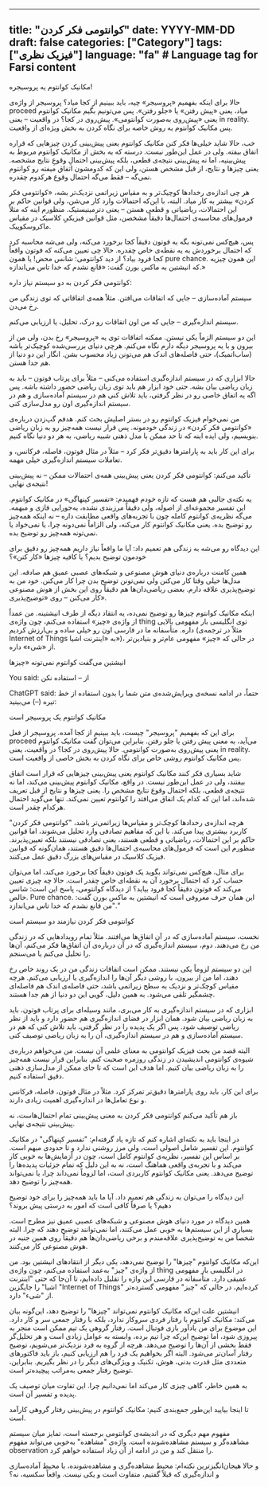 
---
title: "کوانتومی فکر کردن"
date: YYYY-MM-DD
draft: false
categories: ["Category"]
tags: ["فیزیک نظری"]
language: "fa"  # Language tag for Farsi content
---

مکانیک کوانتوم یه پروسیجره!

حالا برای اینکه بفهمیم «پروسیجر» چیه، باید ببینیم از کجا میاد؟ پروسیجر از واژه‌ی proceed میاد، یعنی «پیش رفتن» یا «جلو رفتن». پس می‌تونیم بگیم مکانیک کوانتوم یعنی «پیش‌روی به‌صورت کوانتومی». پیش‌روی در کجا؟ در واقعیت – یعنی in reality. پس مکانیک کوانتوم یه روش خاصه برای نگاه کردن به بخش ویژه‌ای از واقعیت.

خب، حالا شاید خیلی‌ها فکر کنن مکانیک کوانتوم یعنی پیش‌بینی کردن چیزهایی که قراره اتفاق بیفته. ولی در عمل این‌طور نیست. درسته که یه بخش از مکانیک کوانتوم مربوط به پیش‌بینیه، اما نه پیش‌بینی نتیجه‌ی قطعی، بلکه پیش‌بینی احتمالِ وقوعِ نتایج مشخصه. یعنی چیزها و نتایج، از قبل مشخص هستن، ولی این که کدومشون اتفاق میفته رو کوانتوم نمی‌گه – فقط می‌گه احتمال وقوع هرکدوم چقدره.

هر چی اندازه‌ی رخدادها کوچیک‌تر و به مقیاس زیراتمی نزدیک‌تر بشه، «کوانتومی فکر کردن» بیشتر به کار میاد. البته، با این‌که احتمالات وارد کار می‌شن، ولی قوانین حاکم بر این احتمالات، ریاضیاتی و قطعی هستن – یعنی دترمینیستیک. منظورم اینه که مثلاً فرمول‌های محاسبه‌ی احتمال‌ها دقیقاً مشخصن، مثل قوانین فیزیکیِ کلاسیک در مقیاس ماکروسکوپیک.

پس، هیچ‌کس نمی‌تونه بگه یه فوتون دقیقاً کجا برخورد می‌کنه، ولی می‌شه محاسبه کرد که احتمال برخوردش به یه نقطه‌ی خاص چقدره. حالا چی تعیین می‌کنه که فوتون واقعاً کجا فرود بیاد؟ از دید کوانتومی: شانس محض! یا همون pure chance. این همون چیزیه که انیشتین به ماکس بورن گفت: «قانع نشدم که خدا تاس می‌اندازه.»

کوانتومی فکر کردن به دو سیستم نیاز داره:

سیستم آماده‌سازی – جایی که اتفاقات می‌افتن. مثلاً همه‌ی اتفاقاتی که توی زندگی من رخ می‌دن.

سیستم اندازه‌گیری – جایی که من اون اتفاقات رو درک، تحلیل، یا ارزیابی می‌کنم.

این دو سیستم الزماً یکی نیستن. ممکنه اتفاقات توی یه «پروسیجر» رخ بدن، ولی من از بیرون و با یه پروسیجر دیگه دارم نگاه می‌کنم. هرچی دنیای بررسی‌شده کوچیک‌تر باشه (ساب‌اتمیک)، حتی فاصله‌های اندک هم می‌تونن زیاد محسوب بشن. انگار این دو دنیا از هم جدا هستن.

حالا ابزاری که در سیستم اندازه‌گیری استفاده می‌کنی – مثلاً برای پرتاب فوتون – باید به زبان ریاضی بیان بشه. حتی خود ابزار هم باید توی زبان ریاضی حضور داشته باشه. پس اگه یه اتفاق خاصی رو در نظر گرفتی، باید تلاش کنی هم در سیستم آماده‌سازی و هم در سیستم اندازه‌گیری اون رو مدل‌سازی کنی.

من نمی‌خوام فیزیک کوانتوم رو در بستر اصلیش بحث کنم. هدفم گپ‌زدن درباره‌ی «کوانتومی فکر کردن» در زندگی خودمونه. پس قرار نیست همه‌چیز رو به زبان ریاضی بنویسیم، ولی ایده اینه که تا حد ممکن با مدل ذهنی شبیه ریاضی، به هر دو دنیا نگاه کنیم.

برای این کار باید به پارامترها دقیق‌تر فکر کرد – مثلاً در مثال فوتون، فاصله، فرکانس، و تعاملات سیستم اندازه‌گیری خیلی مهمه.

تأکید می‌کنم:
کوانتومی فکر کردن یعنی پیش‌بینی همه‌ی احتمالات ممکن – نه پیش‌بینی نتیجه‌ی نهایی!

یه نکته‌ی جالبی هم هست که تازه خودم فهمیدم: «تفسیر کپنهاگی» در مکانیک کوانتوم. این تفسیر مجموعه‌ای از اصوله، ولی دقیقاً مرزبندی نشده، یه‌جورایی فازی و مبهمه. می‌گه نظریه‌ی کوانتوم کامله چون با تجربه‌های واقعی مطابقت داره – نه اینکه همه‌چیز رو توضیح بده. یعنی مکانیک کوانتوم کار می‌کنه، ولی الزاماً نمی‌دونه چرا، یا نمی‌خواد یا نمی‌تونه همه‌چیز رو توضیح بده.

این دیدگاه رو می‌شه به زندگی هم تعمیم داد: آیا ما واقعاً نیاز داریم همه‌چیز رو دقیق برای خودمون توضیح بدیم؟ یا کافیه چیزها «کار کنن»؟

همین کامنت درباره‌ی دنیای هوش مصنوعی و شبکه‌های عصبی عمیق هم صادقه. این مدل‌ها خیلی وقتا کار می‌کنن ولی نمی‌تونن توضیح بدن چرا کار می‌کنن. خود من به توضیح‌پذیری علاقه دارم. بعضی ریاضی‌دان‌ها هم دقیقاً روی این بخش از هوش مصنوعی کار می‌کنن – روی «توضیح‌پذیری».

اینکه مکانیک کوانتوم چیزها رو توضیح نمی‌ده، یه انتقاد دیگه از طرف انیشتینه. من عمداً از واژه‌ی «چیز» استفاده می‌کنم، چون واژه‌ی thing توی انگلیسی بار مفهومی بالایی داره. متأسفانه ما در فارسی اون رو خیلی ساده و بی‌ارزش کردیم (مثلاً در ترجمه‌ی Internet of Things به «اینترنت اشیا»)، در حالی که «چیز» مفهومی عام‌تر و بنیادین‌تر از «شیء» داره.

انیشتین می‌گفت کوانتوم نمی‌تونه «چیزها







You said:
از  –  استفاده نکن


ChatGPT said:
حتماً، در ادامه نسخه‌ی ویرایش‌شده‌ی متن شما را بدون استفاده از خط تیره (–) می‌بینید:

مکانیک کوانتوم یک پروسیجر است

برای این که بفهمیم "پروسیجر" چیست، باید ببینیم از کجا آمده. پروسیجر از فعل proceed می‌آید، به معنی پیش رفتن یا جلو رفتن. بنابراین می‌توان گفت مکانیک کوانتوم یعنی پیش‌روی به‌صورت کوانتومی. حالا پیش‌روی در کجا؟ در واقعیت، یعنی in reality. پس مکانیک کوانتوم روشی خاص برای نگاه کردن به بخش خاصی از واقعیت است.

شاید بسیاری فکر کنند مکانیک کوانتوم یعنی پیش‌بینی چیزهایی که قرار است اتفاق بیفتند، ولی در عمل این‌طور نیست. در واقع، مکانیک کوانتوم پیش‌بینی می‌کند، اما نه نتیجه‌ی قطعی، بلکه احتمال وقوع نتایج مشخص را. یعنی چیزها و نتایج از قبل تعریف شده‌اند، اما این که کدام یک اتفاق می‌افتد را کوانتوم تعیین نمی‌کند. تنها می‌گوید احتمال هرکدام چقدر است.

هرچه اندازه‌ی رخدادها کوچک‌تر و مقیاس‌ها زیراتمی‌تر باشد، "کوانتومی فکر کردن" کاربرد بیشتری پیدا می‌کند. با این که مفاهیم تصادفی وارد تحلیل می‌شوند، اما قوانین حاکم بر این احتمالات، ریاضیاتی و قطعی هستند، یعنی تصادفی نیستند بلکه تعیین‌پذیرند. منظورم این است که فرمول‌های محاسبه‌ی احتمال‌ها دقیق هستند، همان‌گونه که قوانین فیزیک کلاسیک در مقیاس‌های بزرگ دقیق عمل می‌کنند.

برای مثال، هیچ‌کس نمی‌تواند بگوید یک فوتون دقیقاً کجا برخورد می‌کند، اما می‌توان حساب کرد که احتمال برخورد آن به نقطه‌ای خاص چقدر است. حالا چه چیزی تعیین می‌کند که فوتون دقیقاً کجا فرود بیاید؟ از دیدگاه کوانتومی، پاسخ این است: شانس خالص. Pure chance. این همان حرف معروفی است که انیشتین به ماکس بورن گفت: "من قانع نشدم که خدا تاس می‌اندازد."

کوانتومی فکر کردن نیازمند دو سیستم است

نخست، سیستم آماده‌سازی که در آن اتفاق‌ها می‌افتند. مثلاً تمام رویدادهایی که در زندگی من رخ می‌دهند.
دوم، سیستم اندازه‌گیری که در آن درباره‌ی آن اتفاق‌ها فکر می‌کنم، آن‌ها را تحلیل می‌کنم یا می‌سنجم.

این دو سیستم لزوماً یکی نیستند. ممکن است اتفاقات زندگی من در یک روند خاص رخ دهند، اما من از بیرون، با روشی دیگر آن‌ها را اندازه‌گیری یا ارزیابی می‌کنم. هرچه مقیاس کوچک‌تر و نزدیک به سطح زیراتمی باشد، حتی فاصله‌ی اندک هم فاصله‌ای چشمگیر تلقی می‌شود. به همین دلیل، گویی این دو دنیا از هم جدا هستند.

ابزاری که در سیستم اندازه‌گیری به کار می‌بری، مانند وسیله‌ای برای پرتاب فوتون، باید به زبان ریاضی بیان شود. همان ابزار در فضای اندازه‌گیری هم حضور دارد و باید از نظر ریاضی توصیف شود. پس اگر یک پدیده را در نظر گرفتی، باید تلاش کنی که هم در سیستم آماده‌سازی و هم در سیستم اندازه‌گیری، آن را به زبان ریاضی توصیف کنی.

البته قصد من بحث فیزیک کوانتومی به معنای علمی آن نیست. من می‌خواهم درباره‌ی شیوه‌ی کوانتومی اندیشیدن در زندگی روزمره صحبت کنم. بنابراین قرار نیست همه‌چیز را به زبان ریاضی بیان کنیم. اما هدف این است که تا جای ممکن از مدل‌سازی ذهنی دقیق استفاده کنیم.

برای این کار، باید روی پارامترها دقیق‌تر تمرکز کرد. مثلاً در مثال فوتون، فاصله، فرکانس و نوع تعامل‌ها در اندازه‌گیری اهمیت زیادی دارند.

باز هم تأکید می‌کنم
کوانتومی فکر کردن به معنی پیش‌بینی تمام احتمال‌هاست، نه پیش‌بینی نتیجه‌ی نهایی.

در اینجا باید به نکته‌ای اشاره کنم که تازه یاد گرفته‌ام: "تفسیر کپنهاگی" در مکانیک کوانتوم. این تفسیر شامل اصولی است، ولی مرز روشنی ندارد و تا حدودی مبهم است. بر اساس این تفسیر، نظریه‌ی کوانتوم کامل است، چون در آزمایش‌ها به خوبی کار می‌کند و با تجربه‌ی واقعی هماهنگ است، نه به این دلیل که تمام جزئیات پدیده‌ها را توضیح می‌دهد. یعنی مکانیک کوانتوم کاربردی است، اما لزوماً نمی‌داند چرا، یا نمی‌تواند همه‌چیز را توضیح دهد.

این دیدگاه را می‌توان به زندگی هم تعمیم داد. آیا ما باید همه‌چیز را برای خود توضیح دهیم؟ یا صرفاً کافی است که امور به درستی پیش بروند؟

همین دیدگاه در مورد دنیای هوش مصنوعی و شبکه‌های عصبی عمیق نیز مطرح است. بسیاری از این سیستم‌ها به خوبی عمل می‌کنند، اما نمی‌توانند توضیح دهند که چرا. البته شخصاً من به توضیح‌پذیری علاقه‌مندم و برخی ریاضی‌دان‌ها هم دقیقاً روی همین جنبه در هوش مصنوعی کار می‌کنند.

این‌که مکانیک کوانتوم "چیزها" را توضیح نمی‌دهد، یکی دیگر از انتقادهای انیشتین بود. من از واژه‌ی "چیز" به‌عمد استفاده می‌کنم، چون واژه‌ی thing در انگلیسی بار مفهومی عمیقی دارد. متأسفانه در فارسی این واژه را تقلیل داده‌ایم، تا آن‌جا که حتی "اینترنت اشیا" را جایگزین "Internet of Things" کرده‌ایم، در حالی که "چیز" مفهومی گسترده‌تر از "شیء" دارد.

انیشتین علت این‌که مکانیک کوانتوم نمی‌تواند "چیزها" را توضیح دهد، این‌گونه بیان می‌کند: مکانیک کوانتوم با رفتار فردی سروکار ندارد، بلکه با رفتار جمعی سر و کار دارد. این موضوع برای من یادآور بازی فوتبال است. رفتار گروهی یک تیم ممکن است منجر به پیروزی شود، اما توضیح این‌که چرا تیم برده، وابسته به عوامل زیادی است و هر تحلیل‌گر فقط بخشی از آن‌ها را توضیح می‌دهد. هرچه از گروه به فرد نزدیک‌تر می‌شویم، توضیح رفتار آسان‌تر می‌شود. البته اگر بخواهیم یک فرد را هم ارزیابی کنیم، باز باید فاکتورهای متعددی مثل قدرت بدنی، هوش، تکنیک و ویژگی‌های دیگر را در نظر بگیریم. بنابراین، توضیح رفتار جمعی به‌مراتب پیچیده‌تر است.

به همین خاطر، گاهی چیزی کار می‌کند اما نمی‌دانیم چرا. این تفاوت میان توصیف یک پدیده و تفسیر آن است.

تا اینجا بیایید این‌طور جمع‌بندی کنیم: مکانیک کوانتوم در پیش‌بینی رفتار گروهی کارآمد است.

مفهوم مهم دیگری که در اندیشه‌ی کوانتومی برجسته است، تمایز میان سیستم مشاهده‌گر و سیستم مشاهده‌شونده است. واژه‌ی "مشاهده" به‌خوبی می‌تواند مفهوم observation را منتقل کند و من در ادامه از آن زیاد استفاده خواهم کرد.

و حالا هیجان‌انگیزترین نکته‌ام: محیط مشاهده‌گری و مشاهده‌شونده، با محیط آماده‌سازی و اندازه‌گیری که قبلاً گفتیم، متفاوت است و یکی نیست. واقعاً سکسیه، نه؟

<!--
مکانیک کوانتوم یه پروسیجیره! حالا برای این که بفهمیم پروسیجر چیه باید ببینم پروسیجر از کجا میاد؟ پروسیجر از پروسید میاد، یعنی پیش رفتن یا جلو رفتن. پس میشه کوانتومی پیش رفت! در کجا؟ در واقعیت به پیش رفت یعنی در reality. پس مکانیک کوانتوم یه روش خاص برای نگاه کردن به بخش ویژه ای از واقعیته. خب حالا شاید خیلی ها فکر کنن، مکانیک کوانتوم، پیشبینی یا پریدیکشن چیزایی هست که قراره اتفاق بیفته! ولی در عمل این نیست! در واقع بخش پیشبینیش درسته ولی پیشبینی احتمال های چیزهای معین هست یا نتایج معین هست. پس چیزاها و نتایج معین هست! این که پیش بینی کنیم کدوم اتفاق می افته کار کوانتوم نیست بلکه پیشبینی احتمال هر یک از این نتایج یا چیزها کار کوانتومه. حالا هر چه قدر اندازه رخداد ها و چیزها کوچیک بشه، کوانتومی فکر کردن بیشتر به کار میاد. خب احتمالات و قوانین ریاضیاتی حاکم بر احتمالات که قطعی هستن یعنی تصادفی نیست یعنی دترمینیستیک هستن. منظورم اینه که فرمول های محاسبه احتمالا ریجیده همون جور که قوانین ماکروسکوپیک قطعیه بعضی جاها.  پس بهتره این جوری بگم که هیشکی نمیتونه بگه یک فوتون کجا برخورد میکنه ولی میشه محاسبه کرد که فوتون با چه احتمالی یه جای خاص برخورد میکنه. حالا چی تعیین میکنه که یه فوتون کجا فرود میاد؟ کوانتومی فکر کردن جوابش اینه که: شانسِ محض شانس خالص Pure chance! این همون کامنتی هست که انیشتین به ماکس بورن گفت: من قانع شدم که خدا تاس نمی اندازد.

خب کوانتومی فکر کردن دو تا سیستم  نیاز داره. یکی سیستم آماده سازی و یکی سیستم اندازه گیری. سیستم آماده سازی جایی هست که داره اتفاقات می افته، تمام اتفاقایی که مثلا برای من رخ داده  تو زندیگم یا اتفاقای خاصی که داره برام می افته. یه سیستم یا یه محیط دیگه من نیاز دارم که حالا در مورد اتفاقا فکر کنم یا محاسبه کنم و یا ارزیابیشون کنم. لزوما سیستم اندازه گیری من همون سیستمی نیست که داره اتفاقا اونجا میافته. ساده ترش این که ممکنه اتفاقات زندگی من داره با یه پروسیجری رخ میده ولی من دارم با نگاه بیرونی از محیط اندازه گیری با یه پروسیجر دیگه اون رو اندازه میگیرم یا ارزیابی میکنم. هر چه قدر دنیای کوچیک تر و ساب اتمیک باشه، اندک فاصله هم فاصله زیادی محسوب میشه. پس میشه گفت این دو محیط خیلی از هم دورن و در واقع هیچ ربطی به هم ندارن یه جورایی!


حالا بعدش آپارتوسی که داری تو سیستم اندازه گیری در نظر میگیری مثلا همون پرتاب فوتون را باید یه جوری به زبان ریاضی بیان کنیم.  حالا همین آپارتوسی که داری بررسی میکنی در دنیای اندازه گیری هم حضور داره اونجا هم باید به زبان ریاضی بیان بشه. پس مثلا اگر یه اتفاقی رو در نظر گرفتی باید سعی کنی در هر دو سیستم اماده سازی و اندازه گیری، به زبون ریاضی بیان کنی. حالا من که نمیخوام فیزیک کوانتوم رو در کانتکست اصلی خودش بحث کنم. من میخوام  در مورد رویکرد کوانتومی فکر کردن در زندگی خودمون گپ بزنم. پس قرار نیست ما همه چیو به زبان ریاضی تبدیل کنیم که اصلا یه چیز تخیلی هست نه؟ ولی غرض این که تا جایی که بشه بهش مثل یه مدل ریاضی نگاه کنیم. در هر دو دنیا! برای این کار باید بیشتر به پارامترها دقیق فکر کنیم. مثلا در مثال فوتون، فاصله و فرکانس و … مهمه تا بشه به زبون ریاضی بیانش کرد. یه چیز دیگه که مهم هست اینستراکشن های اندازه گیری آزمایش هست. 

بازم هم تاکید میکنم، کوانتومی فکر کردن، به معنی پیشبینی تمامی احتمالات هست و نه پیشبینی نتیجه! 


خب اینجا من باید در مورد یه اصلاحی بگم که خودم هم تازه باد گرفتمش: تفسیر کپنهاگی که که یه سری اصول داره ولی خیلی مرز معینی ندازه و یه جورایی فازی و مبهمه. تفسیر کپنهاگی مکانیک کوانتوم میگه که تیوری کامله چون در هر آزمایشی کار میکنه یعنی با تجربه واقعی کوریلیت میکنه و نه به خاطر اینکه میاد تمام جزئیات اتفاق رو توضیح بده. یعنی مکانیم کوانتوم کار میکنه ولی لزوما نمیدونه جرا و با نیمخواد توضیح بده همه چی رو یا نمی تونه. این همون چیزی هست که تو زندگی هم باهاش میتونیم از این نقطه نظر و پرسپکتیو ببینم. این که ما باید همه چی رو توضیح بدیم به خودمون و یا این که داشتن جزئیات تمام در مرود یه چی مهمه یا نیازه؟ یا صرفا باید جوری هر کاری رو مدیریت و پیش برد که کار کنه؟! 

خب همین کامنت مثلا به دنیای همشو مصنوعی و شبکه های عصبی عمیق هم وارده که بیشتر این ها کار می کنه ولی نمیتونه توضیح بده چرا کار میکنه هر چند خود من شخضا به توضیحش علاقه دارم و ریاضی دان های خاضی هم هستم که روی قستمت توضیح پذیری شبکه های عصبی یا روش های دیگه هوش مصنوعی می پردازه. این عدم توضیح دادن مکانیم کوانتوم، کامنت و نقدر دیگه ای از انیشتین بود: مکانیم کوانتوم چیزها رو توضیح نمی ده. من عمدا دارم از واژه چیز استفاده میکنم. چون thing خیلی واژه مهمیه تو انکلیسی که شوربختانه در فارسی به درجه ای از بی ارزشی رسیده تا به حدی که مثلا به اینترنت  چیزها علاقه نشون داده شده که بگن اینترنت اشیا ولی چیز مفهوم فراگیر تری هست نسبت به شی. در واقع ما با subsumtion طفیم اینجا یعنی شی سابسام میشه با چیز. انیشتین علت این که کوانوتم چیزها رو توضیخ نمیده رو جنین عنوان می کنه که کوانتوم با رفتار انفرادی طرف نیشت بلکه با رفتار گروهی طرفه. خب خیلی ساده ار فکر میکنم و اصلا با کوانتوم کاری ندارم. رفتار گروهیی منو یاد بازی فوتبال میندازه. یه رفتار فوتبالی میتونه منجر بهشه مثلا یه تیم ببره. ولی وقتی میخواهیم توضیح بدیم که چرا تیم برده مولفه های زیادی درگیره و هر منتقد یا هواداری فوتبالی فقط میتونه بعضی از مولفه ها رو توضیح بده و تمام اون رو. ولی هر چه قدر از گروه به فرد نزدیک میشیم این کار راحت تره و راحت میشه توضیح داد. هر چند وقتی خود یک فرد رو هم میخوای ارزیابی کنی دوباره، زیر مولفه های زیادی میاد تو کار که دولتره خودش این فرده ساب سام میکنه چیزای کوجیکتر رو مثل قدرت بدین، هوش، تکینیک هران جیز عجیب عریب دیگه اگه بخواهیم واقعا قضیه رو برک دان کنیم. پس درواقع انگار وقتی رفتار گروهی میشه توضیح رفتار سخت میشه و اینگار پیچیدگی بیشتر میشه. جوری که یه چیزی کار میکنه ولی نمی دونیم چرا! این بماند توضیح یه پدیده یا یه چیز در کوتیشن یه چیزه و تفسیرش یه چیز دیگه.

پس تا این جا بیاین این جوری با هم تا کنیم که مکانیک کوانتوم در پیشگویی رفتار گروهی کار درسته! 
یه مفهوم مهم دیگ های هست که کوانتومی فکر کردن روش تاکید داره اینه که  سیستم مشاهده شده و مشاهده گر با هم فرق دارن و جدا هستن. ایم واژه مشاهده فکر کنم میتونه اصل مطلب observation رو برسونه و من ازش زیاد استفاده خواهم کرد. حالا هیجان انگیز ترین حرفم اینه: این محیط مشاهده گری و مشاهده شدن با محیط اماده سازی و اندازه گیری که قبلا گفتم فرق دارن و یکی نیستن! سکسیه نه؟
-->